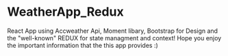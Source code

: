 # WeatherApp_Redux

React App using Accweather Api, Moment libary, Bootstrap for Design and the "well-known" REDUX for state managment and context!
Hope you enjoy the important information that the this app provides :)
